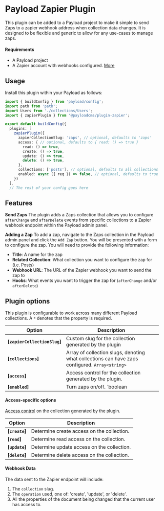 # Payload Zapier Plugin

This plugin can be added to a Payload project to make it simple to send Zaps to a zapier webhook address when collection data changes. It is designed to be flexible and generic to allow for any use-cases to manage zaps.

#### Requirements

- A Payload project
- A Zapier account with webhooks configured. [More](https://zapier.com/help/create/code-webhooks/trigger-zaps-from-webhooks)

## Usage

Install this plugin within your Payload as follows:

```ts
import { buildConfig } from 'payload/config';
import path from 'path';
import Users from './collections/Users';
import { zapierPlugin } from '@payloadcms/plugin-zapier';

export default buildConfig({
  plugins: [
    zapierPlugin({
      zapierCollectionSlug: 'zaps', // optional, defaults to 'zaps'
      access: { // optional, defaults to { read: () => true }
        read: () => true,
        create: () => true,
        update: () => true,
        delete: () => true,
      },
      collections: ['posts'], // optional, defaults to all collections
      enabled: async ({ req }) => false, // optional, defaults to true
    })
  ],
  // The rest of your config goes here
```

## Features

**Send Zaps**
The plugin adds a Zaps collection that allows you to configure `afterChange` and `afterDelete` events from specific collections to a Zapier webhook endpoint within the Payload admin panel.

**Adding a Zap**
To add a zap, navigate to the Zaps collection in the Payload admin panel and click the `Add Zap` button. You will be presented with a form to configure the zap. You will need to provide the following information:
  - **Title**: A name for the zap
  - **Related Collection**: What collection you want to configure the zap for (i.e. Posts)
  - **Webhook URL**: The URL of the Zapier webhook you want to send the zap to
  - **Hooks**: What events you want to trigger the zap for (`afterChange` and/or `afterDelete`)

## Plugin options

This plugin is configurable to work across many different Payload collections. A `*` denotes that the property is required.

| Option                        | Description |
| ----------------------------- | ----------- |
| **[`zapierCollectionSlug`]**  | Custom slug for the collection generated by the plugin |
| **[`collections`]**           | Array of collection slugs, denoting what collections can have zaps configured. `Array<string>` |
| **[`access`]**                | Access control for the collection generated by the plugin. |
| **[`enabled`]**               | Turn zaps on/off. `boolean | () => boolean | async () => boolean` |

#### Access-specific options

[Access control](https://payloadcms.com/docs/access-control/collections) on the collection generated by the plugin.

| Option                     | Description                                                                                                     |
|----------------------------|-----------------------------------------------------------------------------------------------------------------|
| **[`create`]**             | Determine create access on the collection.                                                                      |
| **[`read`]**               | Determine read access on the collection.                                                                        |
| **[`update`]**             | Determine update access on the collection.                                                                      |
| **[`delete`]**             | Determine delete access on the collection.                                                                      |


#### Webhook Data

The data sent to the Zapier endpoint will include:

1. The `collection` slug.
1. The `operation` used, one of: 'create', 'update', or 'delete'.
1. All the properties of the document being changed that the current user has access to.
